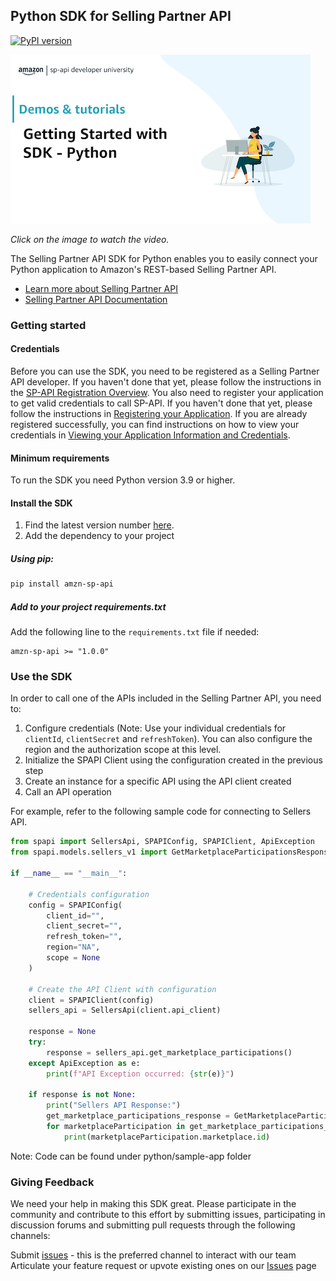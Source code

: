 ## Python SDK for Selling Partner API
[![PyPI version](https://img.shields.io/pypi/v/amzn-sp-api?label=PyPI)](https://pypi.org/project/amzn-sp-api/)

[![Video Thumbnail](https://github.com/amzn/selling-partner-api-sdk/blob/main/python/docs/video-thumbnail.png?raw=true)](https://www.youtube.com/watch?v=IEWTnO2L620&pp=0gcJCbEJAYcqIYzv)

*Click on the image to watch the video.*

The Selling Partner API SDK for Python enables you to easily connect your Python application to Amazon's REST-based Selling Partner API.

* [Learn more about Selling Partner API](https://developer.amazonservices.com/)
* [Selling Partner API Documentation](https://developer-docs.amazon.com/sp-api/)

### Getting started

#### Credentials

Before you can use the SDK, you need to be registered as a Selling Partner API developer. If you haven't done that yet, please follow the instructions in the [SP-API Registration Overview](https://developer-docs.amazon.com/sp-api/docs/sp-api-registration-overview).
You also need to register your application to get valid credentials to call SP-API. If you haven't done that yet, please follow the instructions in [Registering your Application](https://developer-docs.amazon.com/sp-api/docs/registering-your-application).
If you are already registered successfully, you can find instructions on how to view your credentials in [Viewing your Application Information and Credentials](https://developer-docs.amazon.com/sp-api/docs/viewing-your-application-information-and-credentials).

#### Minimum requirements

To run the SDK you need Python version 3.9 or higher.

#### Install the SDK

1. Find the latest version number [here](https://github.com/amzn/selling-partner-api-sdk/releases).
2. Add the dependency to your project


##### Using pip:
```bash
pip install amzn-sp-api
```

##### Add to your project requirements.txt
Add the following line to the `requirements.txt` file if needed:
```
amzn-sp-api >= "1.0.0"
```

### Use the SDK

In order to call one of the APIs included in the Selling Partner API, you need to:
1. Configure credentials (Note: Use your individual credentials for `clientId`, `clientSecret` and `refreshToken`). 
   You can also configure the region and the authorization scope at this level.
2. Initialize the SPAPI Client using the configuration created in the previous step 
3. Create an instance for a specific API using the API client created
4. Call an API operation

For example, refer to the following sample code for connecting to Sellers API.

```python
from spapi import SellersApi, SPAPIConfig, SPAPIClient, ApiException
from spapi.models.sellers_v1 import GetMarketplaceParticipationsResponse

if __name__ == "__main__":

    # Credentials configuration
    config = SPAPIConfig(
        client_id="",
        client_secret="",
        refresh_token="",
        region="NA",
        scope = None
    )

    # Create the API Client with configuration
    client = SPAPIClient(config)
    sellers_api = SellersApi(client.api_client)

    response = None
    try:
        response = sellers_api.get_marketplace_participations()
    except ApiException as e:
        print(f"API Exception occurred: {str(e)}")

    if response is not None:
        print("Sellers API Response:")
        get_marketplace_participations_response = GetMarketplaceParticipationsResponse(response.payload)
        for marketplaceParticipation in get_marketplace_participations_response.payload:
            print(marketplaceParticipation.marketplace.id)
```

Note: Code can be found under python/sample-app folder

### Giving Feedback

We need your help in making this SDK great. Please participate in the community and contribute to this effort by submitting issues, participating in discussion forums and submitting pull requests through the following channels:

Submit [issues](https://github.com/amzn/selling-partner-api-sdk/issues/new/choose) - this is the preferred channel to interact with our team
Articulate your feature request or upvote existing ones on our [Issues][sdk-issues] page

[sdk-issues]: https://github.com/amzn/selling-partner-api-sdk/issues

